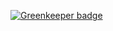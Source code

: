

[![Greenkeeper badge](https://badges.greenkeeper.io/vardhanapoorv/node-course-2-chat-app.svg)](https://greenkeeper.io/)